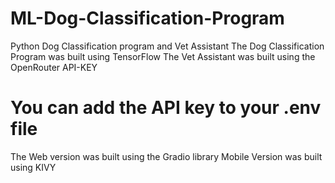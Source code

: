 # ML-Dog-Classification-Program
Python Dog Classification program and Vet Assistant 
The Dog Classification Program was built using TensorFlow
The Vet Assistant was built using the OpenRouter API-KEY 
# You can add the API key to your .env file 

The Web version was built using the Gradio library 
Mobile Version was built using KIVY
